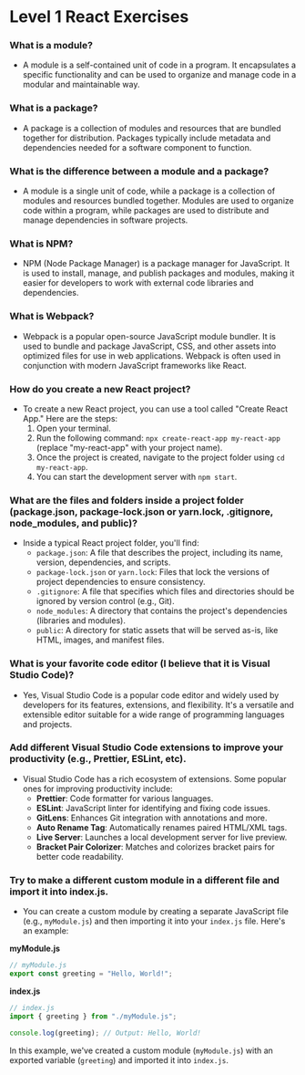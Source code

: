 
# Level 1 React Exercises

### What is a module?
- A module is a self-contained unit of code in a program. It encapsulates a specific functionality and can be used to organize and manage code in a modular and maintainable way.

### What is a package?
- A package is a collection of modules and resources that are bundled together for distribution. Packages typically include metadata and dependencies needed for a software component to function.

### What is the difference between a module and a package?
- A module is a single unit of code, while a package is a collection of modules and resources bundled together. Modules are used to organize code within a program, while packages are used to distribute and manage dependencies in software projects.

### What is NPM?
- NPM (Node Package Manager) is a package manager for JavaScript. It is used to install, manage, and publish packages and modules, making it easier for developers to work with external code libraries and dependencies.

### What is Webpack?
- Webpack is a popular open-source JavaScript module bundler. It is used to bundle and package JavaScript, CSS, and other assets into optimized files for use in web applications. Webpack is often used in conjunction with modern JavaScript frameworks like React.

### How do you create a new React project?
- To create a new React project, you can use a tool called "Create React App." Here are the steps:
   1. Open your terminal.
   2. Run the following command: `npx create-react-app my-react-app` (replace "my-react-app" with your project name).
   3. Once the project is created, navigate to the project folder using `cd my-react-app`.
   4. You can start the development server with `npm start`.

### What are the files and folders inside a project folder (package.json, package-lock.json or yarn.lock, .gitignore, node_modules, and public)?
- Inside a typical React project folder, you'll find:
   - `package.json`: A file that describes the project, including its name, version, dependencies, and scripts.
   - `package-lock.json` or `yarn.lock`: Files that lock the versions of project dependencies to ensure consistency.
   - `.gitignore`: A file that specifies which files and directories should be ignored by version control (e.g., Git).
   - `node_modules`: A directory that contains the project's dependencies (libraries and modules).
   - `public`: A directory for static assets that will be served as-is, like HTML, images, and manifest files.

### What is your favorite code editor (I believe that it is Visual Studio Code)?
- Yes, Visual Studio Code is a popular code editor and widely used by developers for its features, extensions, and flexibility. It's a versatile and extensible editor suitable for a wide range of programming languages and projects.

### Add different Visual Studio Code extensions to improve your productivity (e.g., Prettier, ESLint, etc).
- Visual Studio Code has a rich ecosystem of extensions. Some popular ones for improving productivity include:
   - **Prettier**: Code formatter for various languages.
   - **ESLint**: JavaScript linter for identifying and fixing code issues.
   - **GitLens**: Enhances Git integration with annotations and more.
   - **Auto Rename Tag**: Automatically renames paired HTML/XML tags.
   - **Live Server**: Launches a local development server for live preview.
   - **Bracket Pair Colorizer**: Matches and colorizes bracket pairs for better code readability.

### Try to make a different custom module in a different file and import it into index.js.
- You can create a custom module by creating a separate JavaScript file (e.g., `myModule.js`) and then importing it into your `index.js` file. Here's an example:

**myModule.js**
```javascript
// myModule.js
export const greeting = "Hello, World!";
```

**index.js**
```javascript
// index.js
import { greeting } from "./myModule.js";

console.log(greeting); // Output: Hello, World!
```

In this example, we've created a custom module (`myModule.js`) with an exported variable (`greeting`) and imported it into `index.js`.


